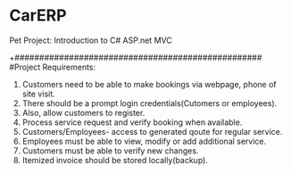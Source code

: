 # CarERP
Pet Project: Introduction to C# ASP.net MVC 

+##################################################
#Project Requirements:
1. Customers need to be able to make bookings via webpage, phone of site visit.
2. There should be a prompt login credentials(Cutomers or employees).
3. Also, allow customers to register.
4. Process service request and verify booking when available.
5. Customers/Employees- access to generated qoute for regular service.
6. Employees must be able to view, modify or add additional service.
7. Customers must be able to verify new changes.
8. Itemized invoice should be stored locally(backup).
